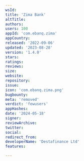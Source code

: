 ```yaml
---
wsId: 
title: 'Zima Bank'
altTitle: 
authors: 
users: 100
appId: 'com.ebanq.zima'
appCountry: 
released: '2022-09-06'
updated: '2023-08-28'
version: '1.4.0'
stars: 
ratings: 
reviews: 
size: 
website: 
repository: 
issue: 
icon: 'com.ebanq.zima.png'
bugbounty: 
meta: 'removed'
verdict: 'fewusers'
appHashes: 
date: '2024-05-18'
signer: 
reviewArchive: 
twitter: 
social: 
redirect_from: 
developerName: 'Destafinance Ltd'
features: 

---
```


